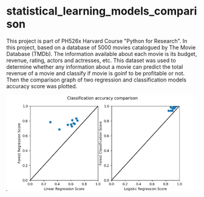 # statistical_learning_models_comparison
 This project is part of PH526x Harvard Course "Python for Research". In this project, based on a database of 5000 movies catalogued by The Movie Database (TMDb). The information available about each movie is its budget, revenue, rating, actors and actresses, etc. This dataset was used to determine whether any information about a movie can predict the total revenue of a movie and classify if movie is goinf to be profitable or not. Then the comparison graph of two regression and classification models accuracy score was plotted.
 
![Example](https://github.com/Avdieienko/statistical_learning_models_comparison/blob/main/example.png)
